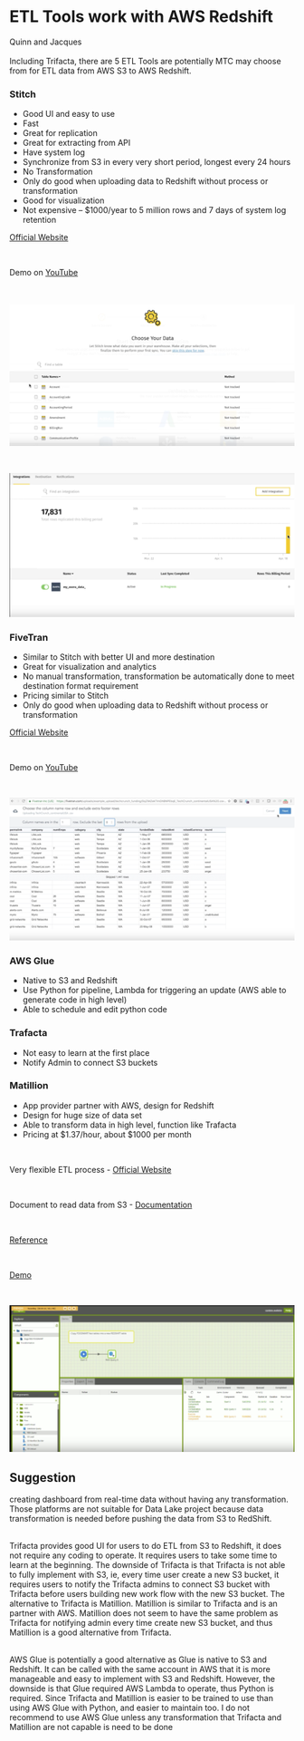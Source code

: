 # ETL Tools work with AWS Redshift
Quinn and Jacques
<br>
<br>
Including Trifacta, there are 5 ETL Tools are potentially MTC may choose from for ETL data from AWS S3 to AWS Redshift.

### Stitch
* Good UI and easy to use
* Fast
* Great for replication
* Great for extracting from API
* Have system log
* Synchronize from S3 in every very short period, longest every 24 hours 
* No Transformation
* Only do good when uploading data to Redshift without process or transformation
* Good for visualization
* Not expensive – $1000/year to 5 million rows and 7 days of system log retention

[Official Website](https://www.stitchdata.com/)

<br>

Demo on [YouTube](https://youtu.be/mcgeYd1WhaM)

<br>

![Screenshot](image/stitch1.png)

<br>

![Screenshot](image/stitch2.png)

### FiveTran
* Similar to Stitch with better UI and more destination
* Great for visualization and analytics
* No manual transformation, transformation be automatically done to meet destination format requirement
* Pricing similar to Stitch
* Only do good when uploading data to Redshift without process or transformation

[Official Website](https://fivetran.com/)

<br>

Demo on [YouTube](https://youtu.be/wiwabNQzRJc)

<br>

![Screenshot](image/fivetran.png)


### AWS Glue
* Native to S3 and Redshift
* Use Python for pipeline, Lambda for triggering an update (AWS able to generate code in high level)
* Able to schedule and edit python code    


### Trafacta
* Not easy to learn at the first place
* Notify Admin to connect S3 buckets

### Matillion
* App provider partner with AWS, design for Redshift
* Design for huge size of data set
* Able to transform data in high level, function like Trafacta
* Pricing at $1.37/hour, about $1000 per month
<br>

Very flexible ETL process - [Official Website](https://www.matillion.com/etl-for-redshift/)

<br>

Document to read data from S3 - [Documentation](https://redshiftsupport.matillion.com/customer/portal/articles/2042349?b_id=8915)

<br>

[Reference](https://iolap.com/2016/05/18/is-cloud-based-matillion-etl-the-answer-for-redshifts3-integration/)

<br>

[Demo](https://www.youtube.com/watch?v=al3waLlC-L0)

<br>

![Screenshot](image/matillion.png)

## Suggestion
creating dashboard from real-time data without having any transformation. Those platforms are not suitable for Data Lake project because data transformation is needed before pushing the data from S3 to RedShift. 
<br><br>

Trifacta provides good UI for users to do ETL from S3 to Redshift, it does not require any coding to operate. It requires users to take some time to learn at the beginning. The downside of Trifacta is that Trifacta is not able to fully implement with S3, ie, every time user create a new S3 bucket, it requires users to notify the Trifacta admins to connect S3 bucket with Trifacta before users building new work flow with the new S3 bucket. The alternative to Trifacta is Matillion. Matillion is similar to Trifacta and is an partner with AWS. Matillion does not seem to have the same problem as Trifacta for notifying admin every time create new S3 bucket, and thus Matillion is a good alternative from Trifacta.
<br><br>

AWS Glue is potentially a good alternative as Glue is native to S3 and Redshift. It can be called with the same account in AWS that it is more manageable and easy to implement with S3 and Redshift. However, the downside is that Glue required AWS Lambda to operate, thus Python is required. Since Trifacta and Matillion is easier to be trained to use than using AWS Glue with Python, and easier to maintain too. I do not recommend to use AWS Glue unless any transformation that Trifacta and Matillion are not capable is need to be done 
